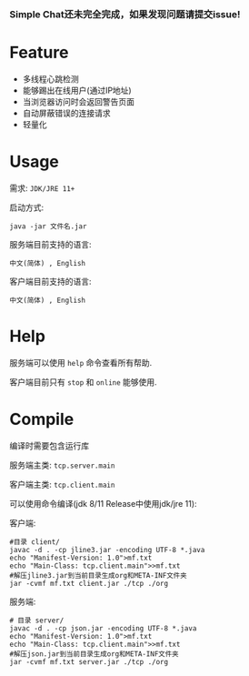 ### Simple Chat还未完全完成，如果发现问题请提交issue!

# Feature

 - 多线程心跳检测
 - 能够踢出在线用户(通过IP地址)
 - 当浏览器访问时会返回警告页面
 - 自动屏蔽错误的连接请求
 - 轻量化

# Usage

需求: `JDK/JRE 11+`

启动方式:<br>

```shell
java -jar 文件名.jar
```

服务端目前支持的语言:

`中文(简体) , English`

客户端目前支持的语言:

`中文(简体) , English`

# Help

服务端可以使用 `help` 命令查看所有帮助.

客户端目前只有 `stop` 和 `online` 能够使用.

# Compile

编译时需要包含运行库<br>

服务端主类: `tcp.server.main`

客户端主类: `tcp.client.main`

可以使用命令编译(jdk 8/11 Release中使用jdk/jre 11):


客户端:

```shell
#目录 client/
javac -d . -cp jline3.jar -encoding UTF-8 *.java
echo "Manifest-Version: 1.0">mf.txt
echo "Main-Class: tcp.client.main">>mf.txt
#解压jline3.jar到当前目录生成org和META-INF文件夹
jar -cvmf mf.txt client.jar ./tcp ./org
```

服务端:

```shell
# 目录 server/
javac -d . -cp json.jar -encoding UTF-8 *.java
echo "Manifest-Version: 1.0">mf.txt
echo "Main-Class: tcp.client.main">>mf.txt
#解压json.jar到当前目录生成org和META-INF文件夹
jar -cvmf mf.txt server.jar ./tcp ./org
```
